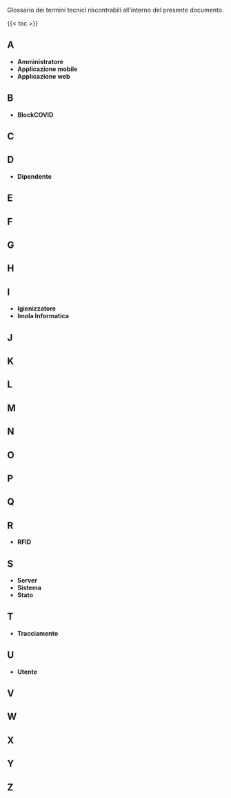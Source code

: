 Glossario dei termini tecnici riscontrabili all'interno del presente documento.

{{< toc >}}

## A
+ **Amministratore**
+ **Applicazione mobile**
+ **Applicazione web**


## B
+ **BlockCOVID**

## C

## D
+ **Dipendente**

## E

## F

## G

## H

## I
+ **Igienizzatore**
+ **Imola Informatica**

## J

## K

## L

## M

## N

## O

## P

## Q

## R
+ **RFID**

## S
+ **Server**
+ **Sistema**
+ **Stato**

## T
+ **Tracciamento**

## U
+ **Utente**

## V

## W

## X

## Y

## Z
